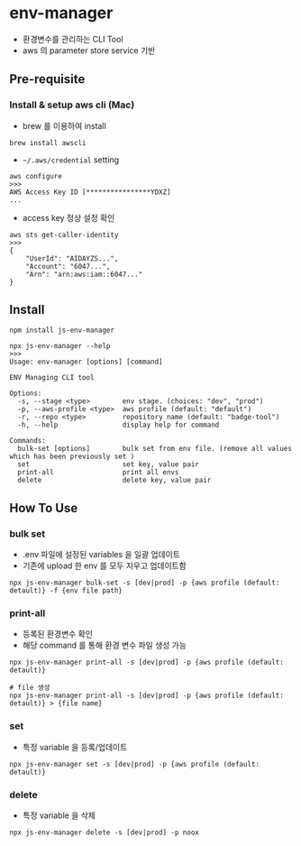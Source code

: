 <!-- @format -->

# env-manager

- 환경변수를 관리하는 CLI Tool
- aws 의 parameter store service 기반

## Pre-requisite

### Install & setup aws cli (Mac)

- brew 를 이용하여 install

```
brew install awscli
```

- `~/.aws/credential` setting

```
aws configure
>>>
AWS Access Key ID [****************YDXZ]
...
```

- access key 정상 설정 확인

```
aws sts get-caller-identity
>>>
{
    "UserId": "AIDAYZS...",
    "Account": "6047...",
    "Arn": "arn:aws:iam::6047..."
}
```

## Install

```
npm install js-env-manager
```

```
npx js-env-manager --help
>>>
Usage: env-manager [options] [command]

ENV Managing CLI tool

Options:
  -s, --stage <type>        env stage. (choices: "dev", "prod")
  -p, --aws-profile <type>  aws profile (default: "default")
  -r, --repo <type>         repository name (default: "badge-tool")
  -h, --help                display help for command

Commands:
  bulk-set [options]        bulk set from env file. (remove all values which has been previously set )
  set                       set key, value pair
  print-all                 print all envs
  delete                    delete key, value pair
```

## How To Use

### bulk set

- .env 파일에 설정된 variables 을 일괄 업데이트
- 기존에 upload 한 env 를 모두 지우고 업데이트함

```
npx js-env-manager bulk-set -s [dev|prod] -p {aws profile (default: detault)} -f {env file path}
```

### print-all

- 등록된 환경변수 확인
- 해당 command 를 통해 환경 변수 파일 생성 가능

```
npx js-env-manager print-all -s [dev|prod] -p {aws profile (default: detault)}

# file 생성
npx js-env-manager print-all -s [dev|prod] -p {aws profile (default: detault)} > {file name}
```

### set

- 특정 variable 을 등록/업데이트

```
npx js-env-manager set -s [dev|prod] -p {aws profile (default: detault)}
```

### delete

- 특정 variable 을 삭제

```
npx js-env-manager delete -s [dev|prod] -p noox
```
